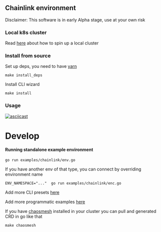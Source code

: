 ## Chainlink environment
Disclaimer: This software is in early Alpha stage, use at your own risk
### Local k8s cluster
Read [here](KUBERNETES.md) about how to spin up a local cluster

### Install from source
Set up deps, you need to have [yarn](https://classic.yarnpkg.com/lang/en/docs/install/#mac-stable)
```shell
make install_deps
```
Install CLI wizard
```
make install
```

### Usage
[![asciicast](https://asciinema.org/a/B0HsbU46lmkyFViW2DnbpW33B.svg)](https://asciinema.org/a/B0HsbU46lmkyFViW2DnbpW33B)

# Develop
#### Running standalone example environment
```shell
go run examples/chainlink/env.go
```
If you have another env of that type, you can connect by overriding environment name
```
ENV_NAMESPACE="..."  go run examples/chainlink/enc.go
```

Add more CLI presets [here](./cmd/wizard/presets)

Add more programmatic examples [here](./examples/)

If you have [chaosmesh]() installed in your cluster you can pull and generated CRD in go like that
```
make chaosmesh
```